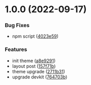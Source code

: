 # 1.0.0 (2022-09-17)


### Bug Fixes

* npm script ([4023e59](https://github.com/akijoey/hexo-theme-mapleaf/commit/4023e59129aa1909201b9caed157249b4e44cf26))


### Features

* init theme ([a8e9291](https://github.com/akijoey/hexo-theme-mapleaf/commit/a8e92910c4428b0fe4817e25e0536fa4501ff172))
* layout post ([157f71b](https://github.com/akijoey/hexo-theme-mapleaf/commit/157f71bc72a5f1153da00fe58c529254e6dfb957))
* theme upgrade ([2711b31](https://github.com/akijoey/hexo-theme-mapleaf/commit/2711b31e8075929e49c8964e11b95b274993f5c6))
* upgrade devkit ([764703b](https://github.com/akijoey/hexo-theme-mapleaf/commit/764703b3f7abd886f521bfd1330dbb655454e92c))
